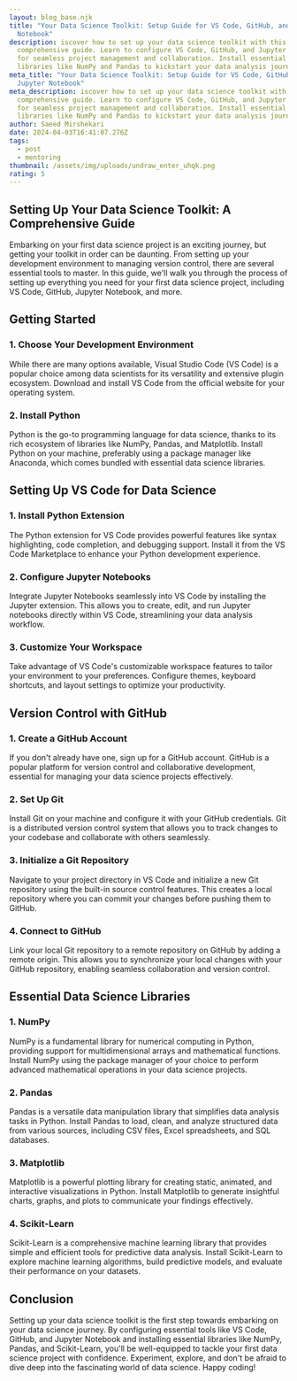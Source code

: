 ```yaml
---
layout: blog_base.njk
title: "Your Data Science Toolkit: Setup Guide for VS Code, GitHub, and Jupyter
  Notebook"
description: iscover how to set up your data science toolkit with this
  comprehensive guide. Learn to configure VS Code, GitHub, and Jupyter Notebook
  for seamless project management and collaboration. Install essential Python
  libraries like NumPy and Pandas to kickstart your data analysis journey.
meta_title: "Your Data Science Toolkit: Setup Guide for VS Code, GitHub, and
  Jupyter Notebook"
meta_description: iscover how to set up your data science toolkit with this
  comprehensive guide. Learn to configure VS Code, GitHub, and Jupyter Notebook
  for seamless project management and collaboration. Install essential Python
  libraries like NumPy and Pandas to kickstart your data analysis journey.
author: Saeed Mirshekari
date: 2024-04-03T16:41:07.276Z
tags:
  - post
  - mentoring
thumbnail: /assets/img/uploads/undraw_enter_uhqk.png
rating: 5
---
```

## Setting Up Your Data Science Toolkit: A Comprehensive Guide

Embarking on your first data science project is an exciting journey, but getting your toolkit in order can be daunting. From setting up your development environment to managing version control, there are several essential tools to master. In this guide, we'll walk you through the process of setting up everything you need for your first data science project, including VS Code, GitHub, Jupyter Notebook, and more.

## Getting Started

### 1. **Choose Your Development Environment**

While there are many options available, Visual Studio Code (VS Code) is a popular choice among data scientists for its versatility and extensive plugin ecosystem. Download and install VS Code from the official website for your operating system.

### 2. **Install Python**

Python is the go-to programming language for data science, thanks to its rich ecosystem of libraries like NumPy, Pandas, and Matplotlib. Install Python on your machine, preferably using a package manager like Anaconda, which comes bundled with essential data science libraries.

## Setting Up VS Code for Data Science

### 1. **Install Python Extension**

The Python extension for VS Code provides powerful features like syntax highlighting, code completion, and debugging support. Install it from the VS Code Marketplace to enhance your Python development experience.

### 2. **Configure Jupyter Notebooks**

Integrate Jupyter Notebooks seamlessly into VS Code by installing the Jupyter extension. This allows you to create, edit, and run Jupyter notebooks directly within VS Code, streamlining your data analysis workflow.

### 3. **Customize Your Workspace**

Take advantage of VS Code's customizable workspace features to tailor your environment to your preferences. Configure themes, keyboard shortcuts, and layout settings to optimize your productivity.

## Version Control with GitHub

### 1. **Create a GitHub Account**

If you don't already have one, sign up for a GitHub account. GitHub is a popular platform for version control and collaborative development, essential for managing your data science projects effectively.

### 2. **Set Up Git**

Install Git on your machine and configure it with your GitHub credentials. Git is a distributed version control system that allows you to track changes to your codebase and collaborate with others seamlessly.

### 3. **Initialize a Git Repository**

Navigate to your project directory in VS Code and initialize a new Git repository using the built-in source control features. This creates a local repository where you can commit your changes before pushing them to GitHub.

### 4. **Connect to GitHub**

Link your local Git repository to a remote repository on GitHub by adding a remote origin. This allows you to synchronize your local changes with your GitHub repository, enabling seamless collaboration and version control.

## Essential Data Science Libraries

### 1. **NumPy**

NumPy is a fundamental library for numerical computing in Python, providing support for multidimensional arrays and mathematical functions. Install NumPy using the package manager of your choice to perform advanced mathematical operations in your data science projects.

### 2. **Pandas**

Pandas is a versatile data manipulation library that simplifies data analysis tasks in Python. Install Pandas to load, clean, and analyze structured data from various sources, including CSV files, Excel spreadsheets, and SQL databases.

### 3. **Matplotlib**

Matplotlib is a powerful plotting library for creating static, animated, and interactive visualizations in Python. Install Matplotlib to generate insightful charts, graphs, and plots to communicate your findings effectively.

### 4. **Scikit-Learn**

Scikit-Learn is a comprehensive machine learning library that provides simple and efficient tools for predictive data analysis. Install Scikit-Learn to explore machine learning algorithms, build predictive models, and evaluate their performance on your datasets.

## Conclusion

Setting up your data science toolkit is the first step towards embarking on your data science journey. By configuring essential tools like VS Code, GitHub, and Jupyter Notebook and installing essential libraries like NumPy, Pandas, and Scikit-Learn, you'll be well-equipped to tackle your first data science project with confidence. Experiment, explore, and don't be afraid to dive deep into the fascinating world of data science. Happy coding!
